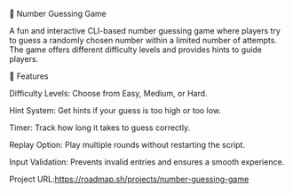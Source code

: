 🎯 Number Guessing Game

A fun and interactive CLI-based number guessing game where players try to guess a randomly chosen number within a limited number of attempts. The game offers different difficulty levels and provides hints to guide players.

🚀 Features

Difficulty Levels: Choose from Easy, Medium, or Hard.

Hint System: Get hints if your guess is too high or too low.

Timer: Track how long it takes to guess correctly.

Replay Option: Play multiple rounds without restarting the script.

Input Validation: Prevents invalid entries and ensures a smooth experience.

Project URL:https://roadmap.sh/projects/number-guessing-game
